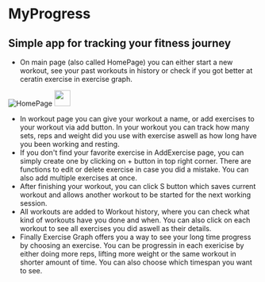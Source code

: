 # MyProgress

## Simple app for tracking your fitness journey

* On main page (also called HomePage) you can either start a new workout, see your past workouts in history or check if you got better at ceratin exercise in exercise graph.


![HomePage](https://github.com/ThomasMin146/MyProgress/assets/128095936/48e85410-e4bd-47d4-aa26-58767daf20b0)
<img src="[https://github.com/favicon.ico](https://github.com/ThomasMin146/MyProgress/assets/128095936/48e85410-e4bd-47d4-aa26-58767daf20b0)" width="32">


* In workout page you can give your workout a name, or add exercises to your workout via add button. In your workout you can track how many sets, reps and weight did you use with exercise aswell as how long have you been working and resting.
* If you don't find your favorite exercise in AddExercise page, you can simply create one by clicking on + button in top right corner. There are functions to edit or delete exercise in case you did a mistake. You can also add multiple exercises at once.
* After finishing your workout, you can click S button which saves current workout and allows another workout to be started for the next working session.
* All workouts are added to Workout history, where you can check what kind of workouts have you done and when. You can also click on each workout to see all exercises you did aswell as their details.
* Finally Exercise Graph offers you a way to see your long time progress by choosing an exercise. You can be progressin in each exericise by either doing more reps, lifting more weight or the same workout in shorter amount of time. You can also choose which timespan you want to see. 

